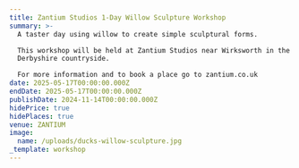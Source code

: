 ```yaml
---
title: Zantium Studios 1-Day Willow Sculpture Workshop
summary: >-
  A taster day using willow to create simple sculptural forms.

  This workshop will be held at Zantium Studios near Wirksworth in the beautiful
  Derbyshire countryside.

  For more information and to book a place go to zantium.co.uk
date: 2025-05-17T00:00:00.000Z
endDate: 2025-05-17T00:00:00.000Z
publishDate: 2024-11-14T00:00:00.000Z
hidePrice: true
hidePlaces: true
venue: ZANTIUM
image:
  name: /uploads/ducks-willow-sculpture.jpg
_template: workshop
---
```


